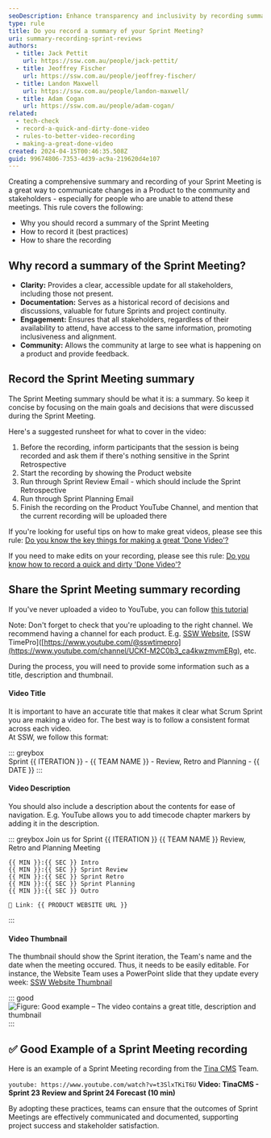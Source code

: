 ```yaml
---
seoDescription: Enhance transparency and inclusivity by recording summaries of Sprint Reviews, providing stakeholders with clear updates and fostering community engagement.
type: rule
title: Do you record a summary of your Sprint Meeting?
uri: summary-recording-sprint-reviews
authors:
  - title: Jack Pettit
    url: https://ssw.com.au/people/jack-pettit/
  - title: Jeoffrey Fischer
    url: https://ssw.com.au/people/jeoffrey-fischer/
  - title: Landon Maxwell
    url: https://ssw.com.au/people/landon-maxwell/
  - title: Adam Cogan
    url: https://ssw.com.au/people/adam-cogan/
related:
  - tech-check
  - record-a-quick-and-dirty-done-video
  - rules-to-better-video-recording
  - making-a-great-done-video
created: 2024-04-15T00:46:35.508Z
guid: 99674806-7353-4d39-ac9a-219620d4e107
---
```


Creating a comprehensive summary and recording of your Sprint Meeting is a great way to communicate changes in a Product to the community and stakeholders - especially for people who are unable to attend these meetings. This rule covers the following:

* Why you should record a summary of the Sprint Meeting
* How to record it (best practices)
* How to share the recording

<!--endintro-->

## Why record a summary of the Sprint Meeting?

* **Clarity:** Provides a clear, accessible update for all stakeholders, including those not present.
* **Documentation:** Serves as a historical record of decisions and discussions, valuable for future Sprints and project continuity.
* **Engagement:** Ensures that all stakeholders, regardless of their availability to attend, have access to the same information, promoting inclusiveness and alignment.
* **Community:** Allows the community at large to see what is happening on a product and provide feedback.

## Record the Sprint Meeting summary

The Sprint Meeting summary should be what it is: a summary. So keep it concise by focusing on the main goals and decisions that were discussed during the Sprint Meeting.  

Here's a suggested runsheet for what to cover in the video:  

1. Before the recording, inform participants that the session is being recorded and ask them if there's nothing sensitive in the Sprint Retrospective
2. Start the recording by showing the Product website
3. Run through Sprint Review Email - which should include the Sprint Retrospective
4. Run through Sprint Planning Email
5. Finish the recording on the Product YouTube Channel, and mention that the current recording will be uploaded there

If you're looking for useful tips on how to make great videos, please see this rule: [Do you know the key things for making a great 'Done Video'?](https://www.ssw.com.au/rules/making-a-great-done-video)

If you need to make edits on your recording, please see this rule: [Do you know how to record a quick and dirty 'Done Video'?](https://www.ssw.com.au/rules/record-a-quick-and-dirty-done-video/)

## Share the Sprint Meeting summary recording

If you've never uploaded a video to YouTube, you can follow [this tutorial](https://support.google.com/youtube/answer/57407?sjid=14705773004983041204-AP)

Note: Don't forget to check that you're uploading to the right channel. We recommend having a channel for each product. E.g. [SSW Website](https://www.youtube.com/channel/UCi7s9fJp6RlvHCMK2hATK7g), [SSW TimePro]([https://www.youtube.com/@sswtimepro](https://www.youtube.com/channel/UCKf-M2C0b3_ca4kwzmvmERg), etc.

During the process, you will need to provide some information such as a title, description and thumbnail.

#### Video Title

It is important to have an accurate title that makes it clear what Scrum Sprint you are making a video for. The best way is to follow a consistent format across each video.  
At SSW, we follow this format:

::: greybox  
    Sprint {{ ITERATION }} - {{ TEAM NAME }} - Review, Retro and Planning - {{ DATE }}
:::

#### Video Description

You should also include a description about the contents for ease of navigation. E.g. YouTube allows you to add timecode chapter markers by adding it in the description.

::: greybox
    Join us for Sprint {{ ITERATION }} {{ TEAM NAME }} Review, Retro and Planning Meeting  
  
    {{ MIN }}:{{ SEC }} Intro
    {{ MIN }}:{{ SEC }} Sprint Review
    {{ MIN }}:{{ SEC }} Sprint Retro
    {{ MIN }}:{{ SEC }} Sprint Planning
    {{ MIN }}:{{ SEC }} Outro
  
    🔗 Link: {{ PRODUCT WEBSITE URL }}
:::

#### Video Thumbnail

The thumbnail should show the Sprint iteration, the Team's name and the date when the meeting occured. Thus, it needs to be easily editable. For instance, the Website Team uses a PowerPoint slide that they update every week: [SSW Website Thumbnail](https://sswcom.sharepoint.com/:p:/s/SSWWebsitev3/EXK91BgLmO9DnT9np2HabPoBm5vQiKfggtG3DqtDw-aQHA?e=Im08L9)

::: good
![Figure: Good example – The video contains a great title, description and thumbnail](GoodExample-framing.jpeg)
:::

## ✅ Good Example of a Sprint Meeting recording

Here is an example of a Sprint Meeting recording from the [Tina CMS](https://tina.io/) Team.

`youtube: https://www.youtube.com/watch?v=t3SlxTKiT6U`
**Video: TinaCMS - Sprint 23 Review and Sprint 24 Forecast (10 min)**

By adopting these practices, teams can ensure that the outcomes of Sprint Meetings are effectively communicated and documented, supporting project success and stakeholder satisfaction.
